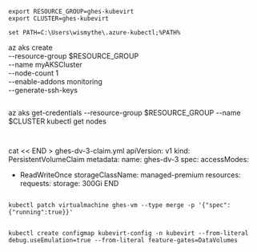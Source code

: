 
```
export RESOURCE_GROUP=ghes-kubevirt
export CLUSTER=ghes-kubevirt

set PATH=C:\Users\wismythe\.azure-kubectl;%PATH%

```
az aks create \
    --resource-group $RESOURCE_GROUP \
    --name myAKSCluster \
    --node-count 1 \
    --enable-addons monitoring \
    --generate-ssh-keys
```

```
az aks get-credentials --resource-group $RESOURCE_GROUP --name $CLUSTER
kubectl get nodes
```


```
cat << END > ghes-dv-3-claim.yml
apiVersion: v1
kind: PersistentVolumeClaim
metadata:
  name: ghes-dv-3
spec:
  accessModes:
  - ReadWriteOnce
  storageClassName: managed-premium
  resources:
    requests:
      storage: 300Gi
END
```

kubectl patch virtualmachine ghes-vm --type merge -p '{"spec":{"running":true}}'


kubectl create configmap kubevirt-config -n kubevirt --from-literal debug.useEmulation=true --from-literal feature-gates=DataVolumes
